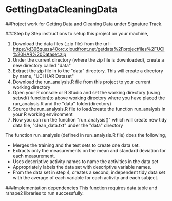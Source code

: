 # GettingDataCleaningData
##Project work for Getting Data and Cleaning Data under Signature Track.

###Step by Step instructions to setup this project on your machine,
1. Download the data files (.zip file) from the url - https://d396qusza40orc.cloudfront.net/getdata%2Fprojectfiles%2FUCI%20HAR%20Dataset.zip 
2. Under the current directory (where the zip file is downloaded), create a new directory called "data"
3. Extract the zip file in to the "data" directory. This will create a directory by name, "UCI HAR Dataset"
4. Download the run_analysis.R file from this project to your current working directory
5. Open your R console or R Studio and set the working directory (using setwd() function)to above working directory where you have placed the run_analysis.R and the "data" folder(directory)
6. Source the run_analysis.R file to load/create the function run_analysis in your R working environment
7. Now you can run the function "run_analysis()" which will create new tidy data file, "clean_data.txt" under the "data" directory

The function run_analysis (defined in run_analysis.R file) does the following,
- Merges the training and the test sets to create one data set.
- Extracts only the measurements on the mean and standard deviation for each measurement. 
- Uses descriptive activity names to name the activities in the data set
- Appropriately labels the data set with descriptive variable names. 
- From the data set in step 4, creates a second, independent tidy data set with the average of each variable for each activity and each subject.

###Implementation dependencies
This function requires data.table and rshape2 libraries to run successfully.

